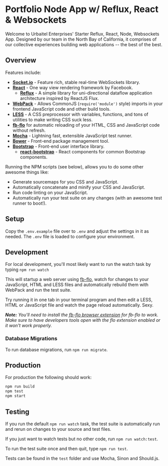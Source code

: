 # Portfolio Node App w/ Reflux, React & Websockets 

Welcome to Urbaitel Enterprises' Starter Reflux, React, Node, Websockets App.  Designed by our team in the North Bay of California, it comprises of our collective experiences building web applications -- the best of the best.


## Overview

Features include:

- **[Socket.io][socket-io]** - Feature rich, stable real-time WebSockets library.
- **[React][react]** - One way view rendering framework by Facebook.
    - **[Reflux][reflux]** - A simple library for uni-directional dataflow application architecture inspired by ReactJS Flux.
- **[WebPack][webpack]** - Allows CommonJS (`require('module')` style) imports in your frontend JavaScript code and other build tools.
- **[LESS][less]** - A CSS preprocessor with variables, functions, and tons of utilities to make writing CSS suck less.
- **[fb-flo][fb-flo]** for automatic reloading of your HTML, CSS and JavaScript code without refresh.
- **[Mocha][mocha]** - Lightning fast, extensible JavaScript test runner.
- **[Bower][bower]** - Front-end package management tool.
- **[Bootstrap][bootstrap]** - Front-end user interface library.
    - **[react-bootstrap][react-bootstrap]** - React components for common Bootstrap components.

Running the NPM scripts (see below), allows you to do some other awesome things like:

- Generate sourcemaps for you CSS and JavaScript.
- Automatically concatenate and minify your CSS and JavaScript.
- Run code linting on your JavaScript.
- Automatically run your test suite on any changes (with an awesome test runner to boot!).


## Setup

Copy the `.env.example` file over to `.env` and adjust the settings in it as needed. The `.env` file is loaded to configure your environment.


## Development

For local development, you'll most likely want to run the watch task by typing `npm run watch`

This will startup a web server using [fb-flo][fb-flo], watch for changes to your JavaScript, HTML and LESS files and automatically rebuild them with WebPack and run the test suite.

Try running it in one tab in your terminal program and then edit a LESS, HTML or JavaScript file and watch the page reload automatically. Sexy.

_**Note:** You'll need to install the [fb-flo browser extension][fb-flo-extension] for fb-flo to work. Make sure to have developers tools open with the flo extension enabled or it won't work properly._


### Database Migrations

To run database migrations, run `npm run migrate`.


## Production

For production the following should work:

```bash
npm run build
npm test
npm start
```


## Testing

If you run the default `npm run watch` task, the test suite is automatically run and rerun on changes to your source and test files.

If you just want to watch tests but no other code, run `npm run watch:test`.

To run the test suite once and then quit, type `npm run test`.

Tests can be found in the `test` folder and use Mocha, Sinon and Should.js.


[webpack]: http://webpack.github.io/
[react]: http://facebook.github.io/react/
[reflux]: https://github.com/spoike/refluxjs
[less]: http://lesscss.org/
[node]: http://nodejs.org/
[should]: https://github.com/shouldjs/should.js
[gulp]: http://gulpjs.com
[fb-flo]: https://github.com/facebook/fb-flo
[bower]: http://bower.io/
[mocha]: http://mochajs.org/
[fb-flo-extension]: https://chrome.google.com/webstore/detail/ahkfhobdidabddlalamkkiafpipdfchp
[bootstrap]: http://getbootstrap.com
[react-bootstrap]: http://react-bootstrap.github.io
[socket-io]: http://socket.io/
